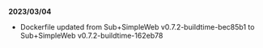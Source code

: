 **2023/03/04**

* Dockerfile updated from Sub+SimpleWeb v0.7.2-buildtime-bec85b1 to Sub+SimpleWeb v0.7.2-buildtime-162eb78
